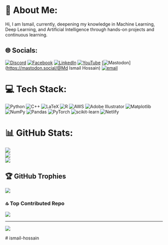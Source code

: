 # 💫 About Me:
Hi, I am Ismail, currently, deepening my knowledge in Machine Learning, Deep Learning, and Artificial Intelligence through hands-on projects and continuous learning.


## 🌐 Socials:
[![Discord](https://img.shields.io/badge/Discord-%237289DA.svg?logo=discord&logoColor=white)](https://discord.gg/https://discord.gg/enJqz339) [![Facebook](https://img.shields.io/badge/Facebook-%231877F2.svg?logo=Facebook&logoColor=white)](https://facebook.com/ismailhossain.tuhinnn) [![LinkedIn](https://img.shields.io/badge/LinkedIn-%230077B5.svg?logo=linkedin&logoColor=white)](https://linkedin.com/in/ismail-hossain2000) [![YouTube](https://img.shields.io/badge/YouTube-%23FF0000.svg?logo=YouTube&logoColor=white)](https://youtube.com/@UCUmEM2Wj5qWOq0eWrh-kuuw) [![Mastodon](https://img.shields.io/badge/-MASTODON-%232B90D9?logo=mastodon&logoColor=white)](https://mastodon.social/@Md Ismail Hossain) [![email](https://img.shields.io/badge/Email-D14836?logo=gmail&logoColor=white)](mailto:ismailtuhinamth05@gmail.com) 

# 💻 Tech Stack:
![Python](https://img.shields.io/badge/python-3670A0?style=for-the-badge&logo=python&logoColor=ffdd54) ![C++](https://img.shields.io/badge/c++-%2300599C.svg?style=for-the-badge&logo=c%2B%2B&logoColor=white) ![LaTeX](https://img.shields.io/badge/latex-%23008080.svg?style=for-the-badge&logo=latex&logoColor=white) ![R](https://img.shields.io/badge/r-%23276DC3.svg?style=for-the-badge&logo=r&logoColor=white) ![AWS](https://img.shields.io/badge/AWS-%23FF9900.svg?style=for-the-badge&logo=amazon-aws&logoColor=white) ![Adobe Illustrator](https://img.shields.io/badge/adobe%20illustrator-%23FF9A00.svg?style=for-the-badge&logo=adobe%20illustrator&logoColor=white) ![Matplotlib](https://img.shields.io/badge/Matplotlib-%23ffffff.svg?style=for-the-badge&logo=Matplotlib&logoColor=black) ![NumPy](https://img.shields.io/badge/numpy-%23013243.svg?style=for-the-badge&logo=numpy&logoColor=white) ![Pandas](https://img.shields.io/badge/pandas-%23150458.svg?style=for-the-badge&logo=pandas&logoColor=white) ![PyTorch](https://img.shields.io/badge/PyTorch-%23EE4C2C.svg?style=for-the-badge&logo=PyTorch&logoColor=white) ![scikit-learn](https://img.shields.io/badge/scikit--learn-%23F7931E.svg?style=for-the-badge&logo=scikit-learn&logoColor=white) ![Netlify](https://img.shields.io/badge/netlify-%23000000.svg?style=for-the-badge&logo=netlify&logoColor=#00C7B7)
# 📊 GitHub Stats:
![](https://github-readme-stats.vercel.app/api?username=hossain-mdismail&theme=vue-dark&hide_border=true&include_all_commits=false&count_private=true)<br/>
![](https://nirzak-streak-stats.vercel.app/?user=hossain-mdismail&theme=vue-dark&hide_border=true)<br/>
![](https://github-readme-stats.vercel.app/api/top-langs/?username=hossain-mdismail&theme=vue-dark&hide_border=true&include_all_commits=false&count_private=true&layout=compact)

## 🏆 GitHub Trophies
![](https://github-profile-trophy.vercel.app/?username=hossain-mdismail&theme=gruvbox&no-frame=false&no-bg=true&margin-w=4)

### 🔝 Top Contributed Repo
![](https://github-contributor-stats.vercel.app/api?username=hossain-mdismail&limit=5&theme=gruvbox&combine_all_yearly_contributions=true)

---
[![](https://visitcount.itsvg.in/api?id=hossain-mdismail&icon=0&color=12)](https://visitcount.itsvg.in)

<!-- Proudly created with GPRM ( https://gprm.itsvg.in ) --># ismail-hossain
